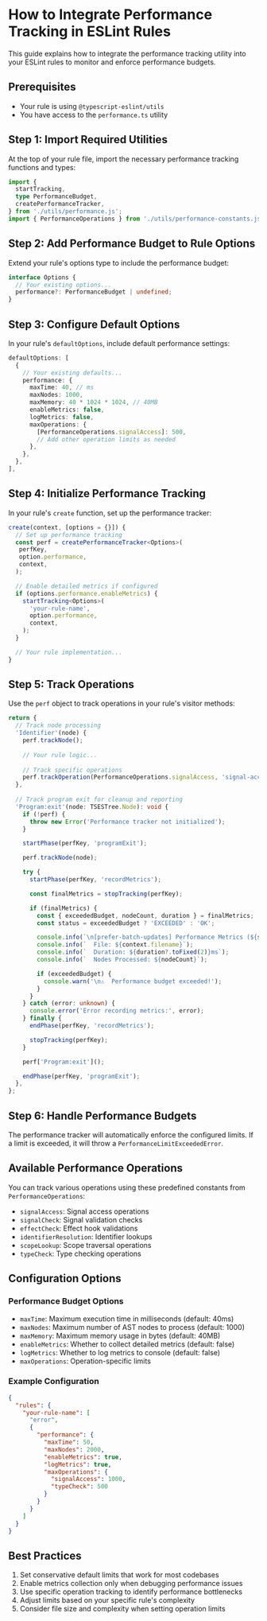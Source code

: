 # How to Integrate Performance Tracking in ESLint Rules

This guide explains how to integrate the performance tracking utility into your ESLint rules to monitor and enforce performance budgets.

## Prerequisites

- Your rule is using `@typescript-eslint/utils`
- You have access to the `performance.ts` utility

## Step 1: Import Required Utilities

At the top of your rule file, import the necessary performance tracking functions and types:

```typescript
import {
  startTracking,
  type PerformanceBudget,
  createPerformanceTracker,
} from './utils/performance.js';
import { PerformanceOperations } from './utils/performance-constants.js';
```

## Step 2: Add Performance Budget to Rule Options

Extend your rule's options type to include the performance budget:

```typescript
interface Options {
  // Your existing options...
  performance?: PerformanceBudget | undefined;
}
```

## Step 3: Configure Default Options

In your rule's `defaultOptions`, include default performance settings:

```typescript
defaultOptions: [
  {
    // Your existing defaults...
    performance: {
      maxTime: 40, // ms
      maxNodes: 1000,
      maxMemory: 40 * 1024 * 1024, // 40MB
      enableMetrics: false,
      logMetrics: false,
      maxOperations: {
        [PerformanceOperations.signalAccess]: 500,
        // Add other operation limits as needed
      },
    },
  },
],
```

## Step 4: Initialize Performance Tracking

In your rule's `create` function, set up the performance tracker:

```typescript
create(context, [options = {}]) {
  // Set up performance tracking
  const perf = createPerformanceTracker<Options>(
   perfKey,
   option.performance,
   context,
  );

  // Enable detailed metrics if configured
  if (options.performance.enableMetrics) {
    startTracking<Options>(
      'your-rule-name',
      option.performance,
      context, 
    );
  }

  // Your rule implementation...
}
```

## Step 5: Track Operations

Use the `perf` object to track operations in your rule's visitor methods:

```typescript
return {
  // Track node processing
  'Identifier'(node) {
    perf.trackNode();
    
    // Your rule logic...
    
    // Track specific operations
    perf.trackOperation(PerformanceOperations.signalAccess, 'signal-access', 1);
  },
  
  // Track program exit for cleanup and reporting
  'Program:exit'(node: TSESTree.Node): void {
    if (!perf) {
      throw new Error('Performance tracker not initialized');
    }

    startPhase(perfKey, 'programExit');

    perf.trackNode(node);

    try {
      startPhase(perfKey, 'recordMetrics');

      const finalMetrics = stopTracking(perfKey);

      if (finalMetrics) {
        const { exceededBudget, nodeCount, duration } = finalMetrics;
        const status = exceededBudget ? 'EXCEEDED' : 'OK';

        console.info(`\n[prefer-batch-updates] Performance Metrics (${status}):`);
        console.info(`  File: ${context.filename}`);
        console.info(`  Duration: ${duration?.toFixed(2)}ms`);
        console.info(`  Nodes Processed: ${nodeCount}`);

        if (exceededBudget) {
          console.warn('\n⚠️  Performance budget exceeded!');
        }
      }
    } catch (error: unknown) {
      console.error('Error recording metrics:', error);
    } finally {
      endPhase(perfKey, 'recordMetrics');

      stopTracking(perfKey);
    }

    perf['Program:exit']();

    endPhase(perfKey, 'programExit');
  },
};
```

## Step 6: Handle Performance Budgets

The performance tracker will automatically enforce the configured limits. If a limit is exceeded, it will throw a `PerformanceLimitExceededError`.

## Available Performance Operations

You can track various operations using these predefined constants from `PerformanceOperations`:

- `signalAccess`: Signal access operations
- `signalCheck`: Signal validation checks
- `effectCheck`: Effect hook validations
- `identifierResolution`: Identifier lookups
- `scopeLookup`: Scope traversal operations
- `typeCheck`: Type checking operations

## Configuration Options

### Performance Budget Options

- `maxTime`: Maximum execution time in milliseconds (default: 40ms)
- `maxNodes`: Maximum number of AST nodes to process (default: 1000)
- `maxMemory`: Maximum memory usage in bytes (default: 40MB)
- `enableMetrics`: Whether to collect detailed metrics (default: false)
- `logMetrics`: Whether to log metrics to console (default: false)
- `maxOperations`: Operation-specific limits

### Example Configuration

```json
{
  "rules": {
    "your-rule-name": [
      "error",
      {
        "performance": {
          "maxTime": 50,
          "maxNodes": 2000,
          "enableMetrics": true,
          "logMetrics": true,
          "maxOperations": {
            "signalAccess": 1000,
            "typeCheck": 500
          }
        }
      }
    ]
  }
}
```

## Best Practices

1. Set conservative default limits that work for most codebases
2. Enable metrics collection only when debugging performance issues
3. Use specific operation tracking to identify performance bottlenecks
4. Adjust limits based on your specific rule's complexity
5. Consider file size and complexity when setting operation limits
